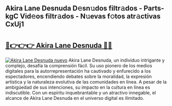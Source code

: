 ## Akira Lane Desnuda D𝚎sn𝚞dos filtr𝚊dos - Parts-kgC Vid𝚎os filtr𝚊dos - N𝚞evas f𝚘tos atr𝚊ctivas CxUj1

# <h2><a href="http://mbap3z.tromn.icu/?c=Akira+Lane+Desnuda">🔗👉👉👉 Akira Lane Desnuda 🔗🔗</a></h2>

[![Akira Lane Desnuda nuevo](https://i.imgur.com/pEAQMta.gif)](http://mbap3z.tromn.icu/?c=Akira+Lane+Desnuda)
Akira Lane Desnuda, un individuo intrigante y complejo, desafía la comprensión fácil. Su uso pionero de los medios digitales para la autorrepresentación ha cautivado y enfurecido a los espectadores, encendiendo debates sobre la moralidad, la expresión artística y la naturaleza evolutiva de las comunidades en línea. A pesar de la ambigüedad de sus intenciones, su impacto en la cultura en línea es indiscutible. Con un espíritu inquebrantable y un atractivo innegable, el alcance de Akira Lane Desnuda en el universo digital es ilimitado.
